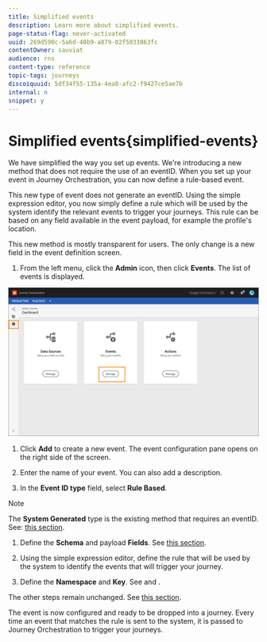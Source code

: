 ```yaml
---
title: Simplified events
description: Learn more about simplified events.
page-status-flag: never-activated
uuid: 269d590c-5a6d-40b9-a879-02f5033863fc
contentOwner: sauviat
audience: rns
content-type: reference
topic-tags: journeys
discoiquuid: 5df34f55-135a-4ea8-afc2-f9427ce5ae7b
internal: n
snippet: y
---
```


# Simplified events{simplified-events}

We have simplified the way you set up events. We're introducing a new method that does not require the use of an eventID. When you set up your event in Journey Orchestration, you can now define a rule-based event.

This new type of event does not generate an eventID. Using the simple expression editor, you now simply define a rule which will be used by the system identify the relevant events to trigger your journeys. This rule can be based on any field available in the event payload, for example the profile's location.

This new method is mostly transparent for users. The only change is a new field in the event definition screen.

1. From the left menu, click the **Admin** icon, then click **Events**. The list of events is displayed. 

 ![](../assets/alpha-event1.png)

1. Click **Add** to create a new event. The event configuration pane opens on the right side of the screen.

1. Enter the name of your event. You can also add a description.

1. In the **Event ID type** field, select **Rule Based**. 

 >[!NOTE]
 >
 >The **System Generated** type is the existing method that requires an eventID. See: [this section](../event/about-events.md).

1. Define the **Schema** and payload **Fields**. See [this section](../event/defining-the-payload-fields.md).

1. Using the simple expression editor, define the rule that will be used by the system to identify the events that will trigger your journey.

1. Define the **Namespace** and **Key**. See [](../event/selecting-the-namespace.md) and [](../event/defining-the-event-key.md).

The other steps remain unchanged. See [this section](../event/about-events.md#).

The event is now configured and ready to be dropped into a journey. Every time an event that matches the rule is sent to the system, it is passed to Journey Orchestration to trigger your journeys.  

